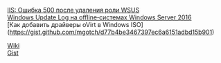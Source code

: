[IIS: Ошибка 500 после удаления роли WSUS](https://github.com/mgotch/mgotch.github.io/wiki/IIS:-%D0%9E%D1%88%D0%B8%D0%B1%D0%BA%D0%B0-500-%D0%BF%D0%BE%D1%81%D0%BB%D0%B5-%D1%83%D0%B4%D0%B0%D0%BB%D0%B5%D0%BD%D0%B8%D1%8F-%D1%80%D0%BE%D0%BB%D0%B8-WSUS)  
[Windows Update Log на offline‐системах Windows Server 2016](https://github.com/mgotch/mgotch.github.io/wiki/Windows-Update-Log-%D0%BD%D0%B0-offline%E2%80%90%D1%81%D0%B8%D1%81%D1%82%D0%B5%D0%BC%D0%B0%D1%85-Windows-Server-2016)  
[Как добавить драйверы oVirt в Windows ISO] (https://gist.github.com/mgotch/d77b4be3467397ec6a6151adbd15b901)

[Wiki](https://github.com/mgotch/mgotch.github.io/wiki)  
[Gist](https://gist.github.com/mgotch)
